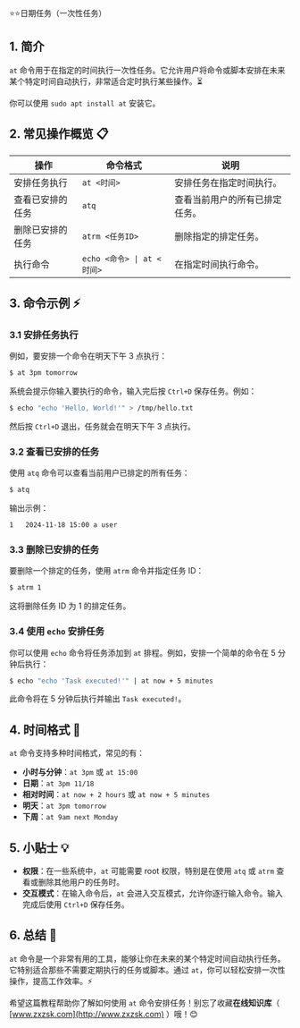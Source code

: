 ⭐⭐日期任务（一次性任务）

## 1. 简介

`at` 命令用于在指定的时间执行一次性任务。它允许用户将命令或脚本安排在未来某个特定时间自动执行，非常适合定时执行某些操作。⏳

你可以使用 `sudo apt install at` 安装它。

## 2. 常见操作概览 📋

| 操作                             | 命令格式                          | 说明                                |
|----------------------------------|-----------------------------------|-------------------------------------|
| 安排任务执行                     | `at <时间>`                       | 安排任务在指定时间执行。             |
| 查看已安排的任务                 | `atq`                             | 查看当前用户的所有已排定任务。       |
| 删除已安排的任务                 | `atrm <任务ID>`                   | 删除指定的排定任务。                 |
| 执行命令                         | `echo <命令> \| at <时间>`      | 在指定时间执行命令。                 |

## 3. 命令示例 ⚡

### 3.1 安排任务执行

例如，要安排一个命令在明天下午 3 点执行：

```bash
$ at 3pm tomorrow
```

系统会提示你输入要执行的命令，输入完后按 `Ctrl+D` 保存任务。例如：

```bash
$ echo "echo 'Hello, World!'" > /tmp/hello.txt
```

然后按 `Ctrl+D` 退出，任务就会在明天下午 3 点执行。

### 3.2 查看已安排的任务

使用 `atq` 命令可以查看当前用户已排定的所有任务：

```bash
$ atq
```

输出示例：

```bash
1   2024-11-18 15:00 a user
```

### 3.3 删除已安排的任务

要删除一个排定的任务，使用 `atrm` 命令并指定任务 ID：

```bash
$ atrm 1
```

这将删除任务 ID 为 1 的排定任务。

### 3.4 使用 `echo` 安排任务

你可以使用 `echo` 命令将任务添加到 `at` 排程。例如，安排一个简单的命令在 5 分钟后执行：

```bash
$ echo "echo 'Task executed!'" | at now + 5 minutes
```

此命令将在 5 分钟后执行并输出 `Task executed!`。

## 4. 时间格式 📅

`at` 命令支持多种时间格式，常见的有：

- **小时与分钟**：`at 3pm` 或 `at 15:00`
- **日期**：`at 3pm 11/18`
- **相对时间**：`at now + 2 hours` 或 `at now + 5 minutes`
- **明天**：`at 3pm tomorrow`
- **下周**：`at 9am next Monday`

## 5. 小贴士 💡

- **权限**：在一些系统中，`at` 可能需要 root 权限，特别是在使用 `atq` 或 `atrm` 查看或删除其他用户的任务时。
- **交互模式**：在输入命令后，`at` 会进入交互模式，允许你逐行输入命令。输入完成后使用 `Ctrl+D` 保存任务。

## 6. 总结 🎯

`at` 命令是一个非常有用的工具，能够让你在未来的某个特定时间自动执行任务。它特别适合那些不需要定期执行的任务或脚本。通过 `at`，你可以轻松安排一次性操作，提高工作效率。⚡

希望这篇教程帮助你了解如何使用 `at` 命令安排任务！别忘了收藏**在线知识库**（ [www.zxzsk.com](http://www.zxzsk.com) ）哦！😊